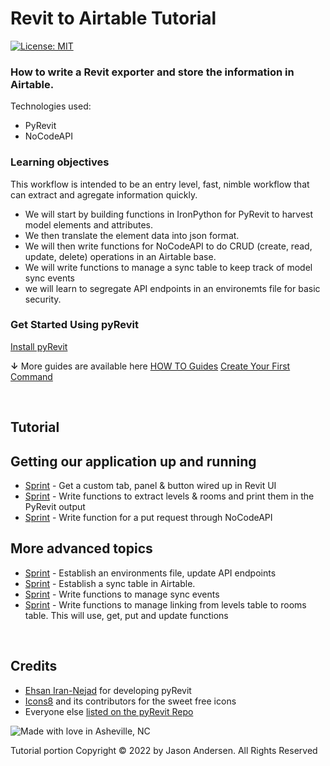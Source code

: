 # Revit to Airtable Tutorial

[![License: MIT](https://img.shields.io/badge/License-MIT-yellow.svg)](https://opensource.org/licenses/MIT)
&nbsp;

### How to write a Revit exporter and store the information in Airtable.
Technologies used:
 - PyRevit
 - NoCodeAPI

### Learning objectives
 This workflow is intended to be an entry level, fast, nimble workflow that can extract and agregate information quickly.
 - We will start by building functions in IronPython for PyRevit to harvest model elements and attributes.
 - We then translate the element data into json format. 
 - We will then write functions for NoCodeAPI to do CRUD (create, read, update, delete) operations in an Airtable base.
 - We will write functions to manage a sync table to keep track of model sync events 
 - we will learn to segregate API endpoints in an environemts file for basic security. 

### Get Started Using pyRevit

[Install pyRevit](https://www.notion.so/Install-pyRevit-98ca4359920a42c3af5c12a7c99a196d)

**↓** More guides are available here
[HOW TO Guides](https://www.notion.so/HOW-TO-Guides-dc20e0e227b74d9bbc775699904152cb)
[Create Your First Command](https://www.notion.so/Create-Your-First-Command-2509b43e28bd498fba937f5c1be7f485)

&nbsp;

## Tutorial
## Getting our application up and running
- [Sprint](sprints/sprint1.md) - Get a custom tab, panel & button wired up in Revit UI 
- [Sprint](sprints/sprint1.md) - Write functions to extract levels & rooms and print them in the PyRevit output
- [Sprint](sprints/sprint1.md) - Write function for a put request through NoCodeAPI

## More advanced topics
- [Sprint](sprints/sprint2.md) - Establish an environments file, update API endpoints
- [Sprint](sprints/sprint2.md) - Establish a sync table in Airtable.
- [Sprint](sprints/sprint2.md) - Write functions to manage sync events
- [Sprint](sprints/sprint2.md) - Write functions to manage linking from levels table to rooms table. This will use, get, put and update functions

&nbsp;


## Credits
* [Ehsan Iran-Nejad](https://github.com/eirannejad) for developing pyRevit
* [Icons8](https://icons8.com/) and its contributors for the sweet free icons
* Everyone else  [listed on the pyRevit Repo](https://github.com/eirannejad/pyRevit/blob/master/README.md#credits)

![Made with love in Asheville, NC](https://madewithlove.now.sh/us?colorA=%23575757&colorB=%2344cbd5&template=for-the-badge&text=Asheville%2C+NC)

Tutorial portion Copyright © 2022 by Jason Andersen. All Rights Reserved